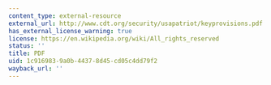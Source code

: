 ```yaml
---
content_type: external-resource
external_url: http://www.cdt.org/security/usapatriot/keyprovisions.pdf
has_external_license_warning: true
license: https://en.wikipedia.org/wiki/All_rights_reserved
status: ''
title: PDF
uid: 1c916983-9a0b-4437-8d45-cd05c4dd79f2
wayback_url: ''
---
```

